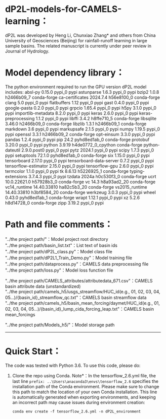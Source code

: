 # dP2L-models-for-CAMELS-learning：
dP2L was developed by Heng Li, Chunxiao Zhang* and others from China University of Geosciences (Beijing) for rainfall-runoff learning in large sample basins. 
The related manuscript is currently under peer review in Journal of Hydrology.

# Model dependency library：
The python environment required to run the GPU version dP2L model includes: absl-py 0.15.0 pypi_0 pypi astunparse 1.6.3 pypi_0 pypi bzip2 1.0.8 h2466b09_7 conda-forge ca-certificates 2024.7.4 h56e8100_0 conda-forge clang 5.0 pypi_0 pypi flatbuffers 1.12 pypi_0 pypi gast 0.4.0 pypi_0 pypi google-pasta 0.2.0 pypi_0 pypi grpcio 1.65.4 pypi_0 pypi h5py 3.1.0 pypi_0 pypi importlib-metadata 8.2.0 pypi_0 pypi keras 2.6.0 pypi_0 pypi keras-preprocessing 1.1.2 pypi_0 pypi libffi 3.4.2 h8ffe710_5 conda-forge libsqlite 3.46.0 h2466b09_0 conda-forge libzlib 1.3.1 h2466b09_1 conda-forge markdown 3.6 pypi_0 pypi markupsafe 2.1.5 pypi_0 pypi numpy 1.19.5 pypi_0 pypi openssl 3.3.1 h2466b09_2 conda-forge opt-einsum 3.3.0 pypi_0 pypi pandas 1.2.4 pypi_0 pypi pip 24.2 pyhd8ed1ab_0 conda-forge protobuf 3.20.0 pypi_0 pypi python 3.9.19 h4de0772_0_cpython conda-forge python-dateutil 2.9.0.post0 pypi_0 pypi pytz 2024.1 pypi_0 pypi scipy 1.7.3 pypi_0 pypi setuptools 72.1.0 pyhd8ed1ab_0 conda-forge six 1.15.0 pypi_0 pypi tensorboard 2.17.0 pypi_0 pypi tensorboard-data-server 0.7.2 pypi_0 pypi tensorflow-estimator 2.15.0 pypi_0 pypi tensorflow-gpu 2.6.0 pypi_0 pypi termcolor 1.1.0 pypi_0 pypi tk 8.6.13 h5226925_1 conda-forge typing-extensions 3.7.4.3 pypi_0 pypi tzdata 2024a h0c530f3_0 conda-forge ucrt 10.0.22621.0 h57928b3_0 conda-forge vc 14.3 h8a93ad2_20 conda-forge vc14_runtime 14.40.33810 ha82c5b3_20 conda-forge vs2015_runtime 14.40.33810 h3bf8584_20 conda-forge werkzeug 3.0.3 pypi_0 pypi wheel 0.43.0 pyhd8ed1ab_1 conda-forge wrapt 1.12.1 pypi_0 pypi xz 5.2.6 h8d14728_0 conda-forge zipp 3.19.2 pypi_0 pypi

# Path and file comments：
"../the project path/"：Model project root directory  
"../the project path/basin_list.txt"：List text of basin ids  
"../the project path/dP2L_class.py"：Model class file  
"../the project path/dP2L1_Train_Demo.py"：Model training file  
"../the project path/dataprocess.py"：CAMELS data preprocessing file  
"../the project path/loss.py"：Model loss function file  
  
"../the project path/CAMELS_attributes/attributedata_671.csv"：CAMELS basin attribute data (unstandardized)  
"../the project path/camels_h5/usgs_streamflow/HUC_id(e.g., 01, 02, 03, 04, 05...)/{basin_id}_streamflow_qc.txt"：CAMELS basin streamflow data  
"../the project path/camels_h5/basin_mean_forcing/daymet/HUC_id(e.g., 01, 02, 03, 04, 05...)/{basin_id}_lump_cida_forcing_leap.txt"：CAMELS basin mean_forcings

"../the project path/Models_h5/"：Model storage path  


--------------------------------------------------------------------------------------------------------------------------------------------------------------------------------------------------
# Quick Start：
The code was tested with Python 3.6. To use this code, please do:

1. Clone the repo using Conda. Note*：In the tensorflow_2.6.yml file, the last line `prefix: ..\Users\anaconda3\envs\tensorflow_2.6` specifies the installation path of the Conda environment.
   Please make sure to change this path to match the location of your own Conda installation. This line is automatically generated when exporting environments, and keeping an incorrect path may cause issues during environment creation:

   ```shell
   conda env create -f tensorflow_2.6.yml -n dP2L_environment
   ```
